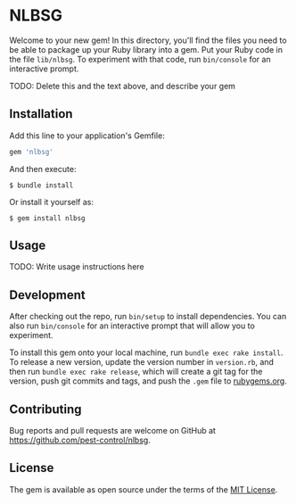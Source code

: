 # NLBSG

Welcome to your new gem! In this directory, you'll find the files you need to be able to package up your Ruby library into a gem. Put your Ruby code in the file `lib/nlbsg`. To experiment with that code, run `bin/console` for an interactive prompt.

TODO: Delete this and the text above, and describe your gem

## Installation

Add this line to your application's Gemfile:

```ruby
gem 'nlbsg'
```

And then execute:

    $ bundle install

Or install it yourself as:

    $ gem install nlbsg

## Usage

TODO: Write usage instructions here

## Development

After checking out the repo, run `bin/setup` to install dependencies. You can also run `bin/console` for an interactive prompt that will allow you to experiment.

To install this gem onto your local machine, run `bundle exec rake install`. To release a new version, update the version number in `version.rb`, and then run `bundle exec rake release`, which will create a git tag for the version, push git commits and tags, and push the `.gem` file to [rubygems.org](https://rubygems.org).

## Contributing

Bug reports and pull requests are welcome on GitHub at https://github.com/pest-control/nlbsg.


## License

The gem is available as open source under the terms of the [MIT License](https://opensource.org/licenses/MIT).
